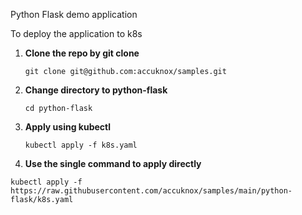 Python Flask demo application 

To deploy the application to k8s 

1. **Clone the repo by git clone**
    ```
    git clone git@github.com:accuknox/samples.git
    ```
2. **Change directory to python-flask**
    ```
    cd python-flask
    ```
3. **Apply using kubectl**
   ```
   kubectl apply -f k8s.yaml
   ```

4. **Use the single command to apply directly**
```
kubectl apply -f https://raw.githubusercontent.com/accuknox/samples/main/python-flask/k8s.yaml
```
